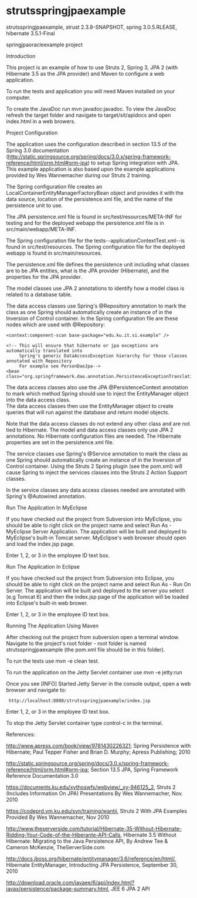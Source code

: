 strutsspringjpaexample
======================

strutsspringjpaexample, strust 2.3.8-SNAPSHOT, spring 3.0.5.RLEASE, hibernate 3.5.1-Final


springjpaoracleexample project

Introduction

This project is an example of how to use Struts 2, Spring 3, JPA 2 
(with Hibernate 3.5 as the JPA provider) and Maven to configure a
web application.  

To run the tests and application you will need Maven installed on your computer.

To create the JavaDoc run mvn javadoc:javadoc.  To view the JavaDoc refresh the 
target folder and navigate to target/sit/apidocs and open index.html in a web browers.

Project Configuration


The application uses the configuration described in section 13.5 of the Spring 3.0 documentation
(http://static.springsource.org/spring/docs/3.0.x/spring-framework-reference/html/orm.html#orm-jpa)
to setup Spring integration with JPA.  This example application is also based upon the example
applications provided by Wes Wannemacher during our Struts 2 training.

The Spring configuration file creates an LocalContainerEntityManagerFactoryBean object 
and provides it with the data source, location of the persistence.xml file, and the 
name of the persistence unit to use.

The JPA persistence.xml file is found in src/test/resources/META-INF for testing and for the 
deployed webapp the persistence.xml file is in src/main/webapp/META-INF.  

The Spring configuration file for the tests--applicationContextTest.xml--is found in 
src/test/resources.  The Spring configuration file for the deployed webapp is found 
in src/main/resources.

The persistence.xml file defines the persistence unit including what classes are to be
JPA entities, what is the JPA provider (Hibernate), and the properties for the JPA 
provider.

The model classes use JPA 2 annotations to identify how a model class is related to a 
database table.

The data access classes use Spring's @Repository annotation to mark the class as one 
Spring should automatically create an instance of in the Inversion of Control container.
In the Spring configuration file are these nodes which are used with @Repository:

 <!-- scans the classpath for annotated components (including @Repository and @Service) that will be 
    auto-registered as Spring beans  -->          
    <context:component-scan base-package="edu.ku.it.si.example" />

    <!-- This will ensure that hibernate or jpa exceptions are automatically translated into
         Spring's generic DataAccessException hierarchy for those classes annotated with Repository
         For example see PersonDaoJpa-->
    <bean class="org.springframework.dao.annotation.PersistenceExceptionTranslationPostProcessor"/>
    
The data access classes also use the JPA @PersistenceContext annotation to mark which 
method Spring should use to inject the EntityManager object into the data access class.  
The data access classes then use the EntityManager object to create queries that will
run against the database and return model objects.    

Note that the data access classes do not extend any other class and are not tied to Hibernate. 
The model and data access classes only use JPA 2 annotations.  No Hibernate configuration 
files are needed.  The Hibernate properties are set in the persistence.xml file.

The service classes use Spring's @Service annotation to mark the class as one Spring should
automatically create an instance of in the Inversion of Control container.  Using the Struts 2 
Spring plugin (see the pom.xml) will cause Spring to inject the services classes into the 
Struts 2 Action Support classes.

In the service classes any data access classes needed are annotated with Spring's @Autowired annotation.
  
Run The Application In MyEclipse

If you have checked out the project from Subversion into MyEclipse, you should be able to right
click on the project name and select Run As - MyEclipse Server Application.  The application will 
be built and deployed to MyEclipse's built-in Tomcat server.  MyEclipse's web browser should
open and load the index.jsp page.

Enter 1, 2, or 3 in the employee ID text box.

Run The Application In Eclipse
  
 If you have checked out the project from Subversion into Eclipse, you should be able to right click
 on the project name and select Run As - Run On Server.  The application will be built and
 deployed to the server you select (e.g Tomcat 6) and then the index.jsp page of the 
 application will be loaded into Eclipse's built-in web brower.
 
 Enter 1, 2, or 3 in the employee ID text box.
 
Running The Application Using Maven
 
After checking out the project from subversion open a terminal window.  Navigate to the 
project's root folder - root folder is named strutsspringjpaexample (the pom.xml file 
should be in this folder).

To run the tests use mvn -e clean test.

To run the application on the Jetty Servlet container use mvn -e jetty:run

Once you see [INFO] Started Jetty Server in the console output, open a web browser and navigate to:

     http://localhost:8080/strutsspringjpaexample/index.jsp
     
Enter 1, 2, or 3 in the employee ID text box.

To stop the Jetty Servlet container type control-c in the terminal.

References:

http://www.apress.com/book/view/9781430226321; Spring Persistence with Hibernate;
Paul Tepper Fisher and Brian D. Murphy; Apress Publishing; 2010

http://static.springsource.org/spring/docs/3.0.x/spring-framework-reference/html/orm.html#orm-jpa; 
Section 13.5 JPA, Spring Framework Reference Documentation 3.0

https://documents.ku.edu/xythoswfs/webview/_xy-946125_2, Struts 2 (Includes Information On JPA) 
Presentations By Wes Wannemacher, Nov. 2010

https://codeprd.vm.ku.edu/svn/training/wantii, Struts 2 With JPA Examples 
Provided By Wes Wannemacher, Nov 2010

http://www.theserverside.com/tutorial/Hibernate-35-Without-Hibernate-Ridding-Your-Code-of-the-Hiberante-API-Calls,
Hibernate 3.5 Without Hibernate: Migrating to the Java Persistence API, By Andrew Tee & Cameron McKenzie,
TheServerSide.com

http://docs.jboss.org/hibernate/entitymanager/3.6/reference/en/html/, Hibernate EntityManager, Introducting
JPA Persistence, September 30, 2010

http://download.oracle.com/javaee/6/api/index.html?javax/persistence/package-summary.html, 
JEE 6 JPA 2 API





